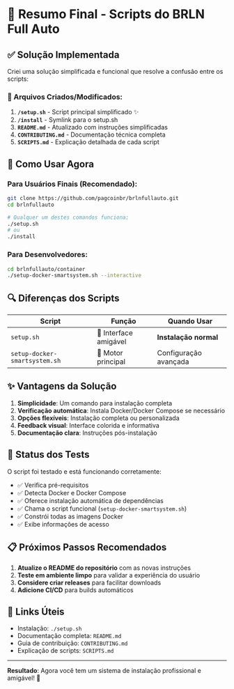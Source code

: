 # 🎯 Resumo Final - Scripts do BRLN Full Auto

## ✅ Solução Implementada

Criei uma solução simplificada e funcional que resolve a confusão entre os scripts:

### 📁 Arquivos Criados/Modificados:

1. **`/setup.sh`** - Script principal simplificado ✨
2. **`/install`** - Symlink para o setup.sh
3. **`README.md`** - Atualizado com instruções simplificadas
4. **`CONTRIBUTING.md`** - Documentação técnica completa
5. **`SCRIPTS.md`** - Explicação detalhada de cada script

## 🚀 Como Usar Agora

### Para Usuários Finais (Recomendado):
```bash
git clone https://github.com/pagcoinbr/brlnfullauto.git
cd brlnfullauto

# Qualquer um destes comandos funciona:
./setup.sh
# ou
./install
```

### Para Desenvolvedores:
```bash
cd brlnfullauto/container
./setup-docker-smartsystem.sh --interactive
```

## 🔍 Diferenças dos Scripts

| Script | Função | Quando Usar |
|--------|--------|-------------|
| `setup.sh` | 🎯 Interface amigável | **Instalação normal** |
| `setup-docker-smartsystem.sh` | 🔧 Motor principal | Configuração avançada |

## ✨ Vantagens da Solução

1. **Simplicidade**: Um comando para instalação completa
2. **Verificação automática**: Instala Docker/Docker Compose se necessário
3. **Opções flexíveis**: Instalação completa ou personalizada
4. **Feedback visual**: Interface colorida e informativa
5. **Documentação clara**: Instruções pós-instalação

## 🎉 Status dos Tests

O script foi testado e está funcionando corretamente:
- ✅ Verifica pré-requisitos
- ✅ Detecta Docker e Docker Compose
- ✅ Oferece instalação automática de dependências
- ✅ Chama o script funcional (`setup-docker-smartsystem.sh`)
- ✅ Constrói todas as imagens Docker
- ✅ Exibe informações de acesso

## 📋 Próximos Passos Recomendados

1. **Atualize o README do repositório** com as novas instruções
2. **Teste em ambiente limpo** para validar a experiência do usuário
3. **Considere criar releases** para facilitar downloads
4. **Adicione CI/CD** para builds automáticos

## 🔗 Links Úteis

- Instalação: `./setup.sh`
- Documentação completa: `README.md`
- Guia de contribuição: `CONTRIBUTING.md`
- Explicação de scripts: `SCRIPTS.md`

---

**Resultado**: Agora você tem um sistema de instalação profissional e amigável! 🎊
